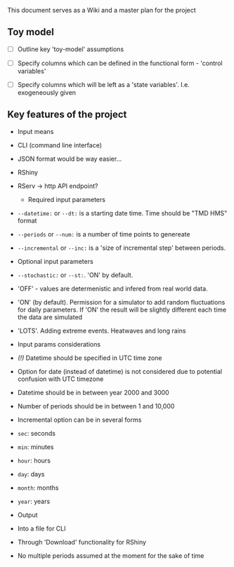 This document serves as a Wiki and a master plan for the project

## Toy model
- [ ]  Outline key 'toy-model' assumptions
- [ ] Specify columns which can be defined in the functional form - 'control variables'
- [ ] Specify columns which will be left as a 'state variables'. I.e. exogeneously given


## Key features of the project

- Input means
- CLI (command line interface)
- JSON format would be way easier...
- RShiny
- RServ -> http API endpoint?
  
  - Required input parameters
- `--datetime:` or `--dt:` is a starting date time. Time should be "TMD HMS" format
- `--periods` or `--num:` is a number of time points to genereate
- `--incremental` or `--inc:` is a 'size of incremental step' between periods. 

- Optional input parameters
- `--stochastic:` or `--st:`. 'ON' by default. 
- 'OFF' - values are determenistic and infered from real world data.
- 'ON' (by default). Permission for a simulator to add random fluctuations for daily parameters. If 'ON' the result will be slightly different each time the data are simulated
- 'LOTS'. Adding extreme events. Heatwaves and long rains



- Input params considerations
- _(!)_ Datetime should be specified in UTC time zone
- Option for date (instead of datetime) is not considered due to potential confusion with UTC timezone
- Datetime should be in between year 2000 and 3000
- Number of periods should be in between 1 and 10,000
- Incremental option can be in several forms
- `sec`: seconds
- `min`: minutes
- `hour`: hours
- `day`: days
- `month`: months
- `year`: years





- Output
- Into a file for CLI  
- Through 'Download' functionality for RShiny
- No multiple periods assumed at the moment for the sake of time